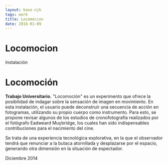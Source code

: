 ```yaml
---
layout: base.njk
tags: work
title: Locomocion
date: 2016-01-09
---
```


# Locomocion

 <hgroup>
    <p class="type"><span>Instalación</span></p>
    <h1>Locomoción</h1>
</hgroup>

<div class="body">
    <div class="plyr">
        <div data-video-id="107092350" data-type="vimeo"></div>
    </div>
    <p><strong>Trabajo Universitario.</strong> "Locomoción" es un experimento que ofrece la posibilidad de indagar sobre la sensación de imagen en movimiento. En esta instalación, el usuario puede deconstruir una secuencia de acción en fotogramas, utilizando su propio cuerpo como instrumento. Para esto, se propone revisar algunos de los estudios de cronofotografía realizados por el fotógrafo Eadweard Muybridge, los cuales han sido indispensables contribuciones para el nacimiento del cine.</p>
    <p>Se trata de una experiencia tecnológica explorativa, en la que el observador tendrá que renunciar a la butaca atornillada y desplazarse por el espacio, generando otra dimensión en la situación de espectador.</p>
</div>

<p class="date">Diciembre 2014</p>
